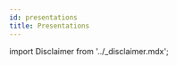 ```yaml
---
id: presentations
title: Presentations
---
```


import Disclaimer from '../\_disclaimer.mdx';

<Disclaimer />

